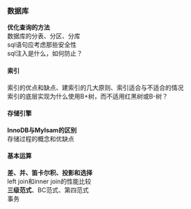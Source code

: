 ### 数据库  
**优化查询的方法**  
数据库的分表、分区、分库  
sql语句应考虑那些安全性  
sql注入是什么，如何防止？  
#### **索引**  
索引的优点和缺点、建索引的几大原则、索引适合与不适合的情况  
索引的底层实现为什么使用B+树，而不适用红黑树或B-树？  
#### 存储引擎  
**InnoDB与MyIsam的区别**  
存储过程的概念和优缺点  
#### 基本运算  
**差、并、笛卡尔积、投影和选择**  
left join和inner join的性能比较  
**三级范式**、BC范式、第四范式  
事务  

